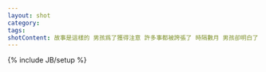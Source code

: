 ```yaml
---
layout: shot
category:
tags:
shotContent: 故事是這樣的 男孩爲了獲得注意 許多事都被誇張了 時隔數月 男孩卻明白了 不受歡迎的人能做的是更不受歡迎
---
```

{% include JB/setup %}